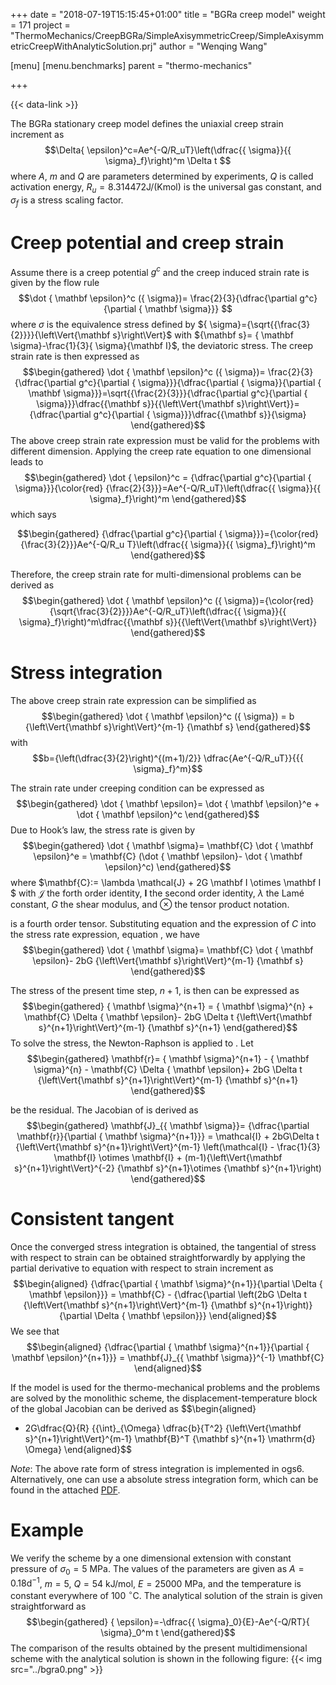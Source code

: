 +++
date = "2018-07-19T15:15:45+01:00"
title = "BGRa creep model"
weight = 171
project = "ThermoMechanics/CreepBGRa/SimpleAxisymmetricCreep/SimpleAxisymmetricCreepWithAnalyticSolution.prj"
author = "Wenqing Wang"

[menu]
  [menu.benchmarks]
    parent = "thermo-mechanics"

+++

{{< data-link >}}

The BGRa stationary creep model defines the uniaxial creep strain
increment as
$$\Delta{ \epsilon}^c=Ae^{-Q/R_uT}\left(\dfrac{{ \sigma}}{{ \sigma}_f}\right)^m \Delta t
$$
 where $A$, $m$ and $Q$ are parameters determined
by experiments, $Q$ is called activation energy,
$R_u=8.314472 \mbox{J/(Kmol)}$ is the universal gas constant, and
${ \sigma}_f$ is a stress scaling factor.

Creep potential and creep strain
================================

Assume there is a creep potential $g^c$ and the creep induced strain
rate is given by the flow rule
$$\dot { \mathbf \epsilon}^c ({ \sigma})= \frac{2}{3}{\dfrac{\partial g^c}{\partial { \mathbf \sigma}}}
$$ where ${ \sigma}$ is the equivalence stress
defined by
${ \sigma}={\sqrt{{\frac{3}{2}}}}{\left\Vert{\mathbf s}\right\Vert}$
with ${\mathbf s}= { \mathbf \sigma}-\frac{1}{3}{ \sigma}{\mathbf I}$,
the deviatoric stress. The creep strain rate is then expressed as
$$\begin{gathered}
\dot { \mathbf \epsilon}^c ({ \sigma})= \frac{2}{3} {\dfrac{\partial g^c}{\partial { \sigma}}}{\dfrac{\partial { \sigma}}{\partial { \mathbf \sigma}}}=\sqrt{{\frac{2}{3}}}{\dfrac{\partial g^c}{\partial { \sigma}}}\dfrac{{\mathbf s}}{{\left\Vert{\mathbf s}\right\Vert}}={\dfrac{\partial g^c}{\partial { \sigma}}}\dfrac{{\mathbf s}}{\sigma}
\end{gathered}$$
 The above creep strain rate expression
must be valid for the problems with different dimension. Applying
the creep rate equation to one dimensional leads to
 $$\begin{gathered}
\dot { \epsilon}^c = {\dfrac{\partial g^c}{\partial { \sigma}}}{\color{red} {\frac{2}{3}}}=Ae^{-Q/R_uT}\left(\dfrac{{ \sigma}}{{ \sigma}_f}\right)^m
\end{gathered}$$ which says 

$$\begin{gathered}
 {\dfrac{\partial g^c}{\partial { \sigma}}}={\color{red}{\frac{3}{2}}}Ae^{-Q/R_u T}\left(\dfrac{{ \sigma}}{{ \sigma}_f}\right)^m
\end{gathered}$$

Therefore, the creep strain rate for multi-dimensional problems can be
derived as $$\begin{gathered}
 \dot { \mathbf \epsilon}^c ({ \sigma})={\color{red} {\sqrt{\frac{3}{2}}}}Ae^{-Q/R_uT}\left(\dfrac{{ \sigma}}{{ \sigma}_f}\right)^m\dfrac{{\mathbf s}}{{\left\Vert{\mathbf s}\right\Vert}}
\end{gathered}$$

Stress integration
==================

The above creep strain rate expression can be simplified as $$\begin{gathered}
  \dot { \mathbf \epsilon}^c ({ \sigma}) = b {\left\Vert{\mathbf s}\right\Vert}^{m-1} {\mathbf s}
\end{gathered}$$
with
$$b={\left(\dfrac{3}{2}\right)^{(m+1)/2}} \dfrac{Ae^{-Q/R_uT}}{{{ \sigma}_f}^m}$$

The strain rate under creeping condition can be expressed as
$$\begin{gathered}
\dot { \mathbf \epsilon}= \dot { \mathbf \epsilon}^e + \dot { \mathbf \epsilon}^c
\end{gathered}$$ Due to Hook’s law, the stress rate is
given by 
$$\begin{gathered}
\dot { \mathbf \sigma}= \mathbf{C} \dot { \mathbf \epsilon}^e = \mathbf{C} (\dot { \mathbf \epsilon}- \dot { \mathbf \epsilon}^c) 
\end{gathered}$$ 
where
$\mathbf{C}:= \lambda \mathcal{J} + 2G \mathbf I \otimes \mathbf I  $ 
with $\mathcal{J}$ the forth order identity, $\mathbf I$ the second order identity,
$\lambda$ the Lamé constant,  $G$ the shear modulus, and $\otimes$  the tensor
product notation.

is a fourth order tensor. Substituting equation and the expression of $C$
into the stress rate expression, equation , we have
 $$\begin{gathered}
\dot { \mathbf \sigma}=  \mathbf{C} \dot { \mathbf \epsilon}- 2bG {\left\Vert{\mathbf s}\right\Vert}^{m-1} 
{\mathbf s}
\end{gathered}$$

The stress of the present time step, $n+1$, is then can be expressed as
$$\begin{gathered}
 { \mathbf \sigma}^{n+1} = { \mathbf \sigma}^{n} + \mathbf{C} \Delta { \mathbf \epsilon}-
 2bG \Delta t {\left\Vert{\mathbf s}^{n+1}\right\Vert}^{m-1} {\mathbf s}^{n+1}
\end{gathered}$$
 To solve the stress, the
Newton-Raphson is applied to .
 Let $$\begin{gathered}
 \mathbf{r}= { \mathbf \sigma}^{n+1} -
 { \mathbf \sigma}^{n} - \mathbf{C} \Delta
 { \mathbf \epsilon}+ 2bG \Delta t {\left\Vert{\mathbf s}^{n+1}\right\Vert}^{m-1}
 {\mathbf s}^{n+1}
\end{gathered}$$ 

be the residual. The Jacobian
of is derived as
 $$\begin{gathered}
 \mathbf{J}_{{ \mathbf \sigma}}= {\dfrac{\partial \mathbf{r}}{\partial { \mathbf \sigma}^{n+1}}}  =  \mathcal{I}  + 2bG\Delta t {\left\Vert{\mathbf s}^{n+1}\right\Vert}^{m-1} 
 \left(\mathcal{I} - \frac{1}{3} \mathbf{I} \otimes \mathbf{I} + (m-1){\left\Vert{\mathbf s}^{n+1}\right\Vert}^{-2} {\mathbf s}^{n+1}\otimes {\mathbf s}^{n+1}\right)
\end{gathered}$$

Consistent tangent
==================

Once the converged stress integration is obtained, the tangential of
stress with respect to strain can be obtained straightforwardly by
applying the partial derivative to equation with respect to strain
increment as 
$$\begin{aligned}
  {\dfrac{\partial { \mathbf \sigma}^{n+1}}{\partial \Delta { \mathbf \epsilon}}} =   \mathbf{C}  - {\dfrac{\partial \left(2bG \Delta t {\left\Vert{\mathbf s}^{n+1}\right\Vert}^{m-1} {\mathbf s}^{n+1}\right)}{\partial \Delta { \mathbf \epsilon}}}
 \end{aligned}$$ 
We see that $$\begin{aligned}
  {\dfrac{\partial { \mathbf \sigma}^{n+1}}{\partial { \mathbf \epsilon}^{n+1}}}  = \mathbf{J}_{{ \mathbf \sigma}}^{-1} \mathbf{C}
  \end{aligned}$$

If the model is used for the thermo-mechanical problems and the problems
are solved by the monolithic scheme, the displacement-temperature block
of the global Jacobian can be derived as
 $$\begin{aligned}
 - 2G\dfrac{Q}{R} {{\int}_{\Omega} \dfrac{b}{T^2} {\left\Vert{\mathbf s}^{n+1}\right\Vert}^{m-1}  \mathbf{B}^T  {\mathbf s}^{n+1} \mathrm{d} \Omega}
 \end{aligned}$$

*Note*: The above rate form of stress integration is implemented in ogs6.
 Alternatively, one can use a absolute stress integration form, which can be found in the attached 
 [PDF](../doku_BGRa.pdf).

Example
=======

We verify the scheme by a one dimensional extension with constant
pressure of ${ \sigma}_0=5 ~\mbox{MPa}$. The values of the parameters are
given as $A=0.18 \mbox{d}^{-1}$, $m=5$, $Q=54 ~\mbox{kJ/mol}$,
$E=25000 ~\mbox{MPa}$, and the temperature is constant everywhere of
100 $^{\circ}\mbox{C}$. The analytical solution of the strain is given
straightforward as 
$$\begin{gathered}
{ \epsilon}=-\dfrac{{ \sigma}_0}{E}-Ae^{-Q/RT}{ \sigma}_0^m t
\end{gathered}$$
 The comparison of the results
obtained by the present multidimensional scheme with the analytical
solution is shown in the following figure:
{{< img src="../bgra0.png" >}}

